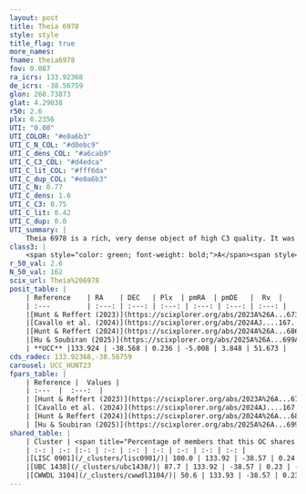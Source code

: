 ```yaml
---
layout: post
title: Theia 6978
style: style
title_flag: true
more_names: 
fname: theia6978
fov: 0.087
ra_icrs: 133.92368
de_icrs: -38.56759
glon: 260.73873
glat: 4.29038
r50: 2.6
plx: 0.2356
UTI: "0.00"
UTI_COLOR: "#e0a6b3"
UTI_C_N_COL: "#d0ebc9"
UTI_C_dens_COL: "#a6cab9"
UTI_C_C3_COL: "#d4edca"
UTI_C_lit_COL: "#fff6da"
UTI_C_dup_COL: "#e0a6b3"
UTI_C_N: 0.77
UTI_C_dens: 1.0
UTI_C_C3: 0.75
UTI_C_lit: 0.42
UTI_C_dup: 0.0
UTI_summary: |
    Theia 6978 is a rich, very dense object of high C3 quality. It was recently reported in the literature.<br><br><span style="color: #99180f; font-weight: bold;">Warning: </span>This is very likely a duplicate object, which shares a large percentage of members with at least one previously reported entry.
class3: |
    <span style="color: green; font-weight: bold;">A</span><span style="color: #FFC300; font-weight: bold;">B</span>
r_50_val: 2.6
N_50_val: 162
scix_url: Theia%206978
posit_table: |
    | Reference    | RA    | DEC   | Plx  | pmRA  | pmDE   |  Rv  |
    | :---         | :---: | :---: | :---: | :---: | :---: | :---: |
    |[Hunt & Reffert (2023)](https://scixplorer.org/abs/2023A%26A...673A.114H) | 133.924 | -38.567 | 0.245 | -4.992 | 3.866 | 54.0 |
    |[Cavallo et al. (2024)](https://scixplorer.org/abs/2024AJ....167...12C) | 133.918 | -38.564 | 0.237 | -- | -- | -- |
    |[Hunt & Reffert (2024)](https://scixplorer.org/abs/2024A%26A...686A..42H) | 133.924 | -38.567 | 0.245 | -4.992 | 3.866 | 54.0 |
    |[Hu & Soubiran (2025)](https://scixplorer.org/abs/2025A%26A...699A.246H) | 133.918 | -38.564 | -- | -- | -- | -- |
    | **UCC** |133.924 | -38.568 | 0.236 | -5.008 | 3.848 | 51.673 | 
cds_radec: 133.92368,-38.56759
carousel: UCC_HUNT23
fpars_table: |
    | Reference |  Values |
    | :---  |  :---:  |
    | [Hunt & Reffert (2023)](https://scixplorer.org/abs/2023A%26A...673A.114H) | `AV50=1.348, diffAV50=1.131, MOD50=12.824, logAge50=8.885` |
    | [Cavallo et al. (2024)](https://scixplorer.org/abs/2024AJ....167...12C) | `AV50=1.61, dMod50=12.4, logAge50=9.11, [Fe/H]50=-0.41` |
    | [Hunt & Reffert (2024)](https://scixplorer.org/abs/2024A%26A...686A..42H) | `MassJ=847.206` |
    | [Hu & Soubiran (2025)](https://scixplorer.org/abs/2025A%26A...699A.246H) | `MA22=-0.19, MA23f=-0.36, MA23g=-0.28, MZ23=-0.14, MK24=-0.29, MF24=-0.2` |
shared_table: |
    | Cluster | <span title="Percentage of members that this OC shares with the ones listed">%</span>   | RA   | DEC   | Plx   | pmRA  | pmDE  | Rv | UTI |
    | :-: | :-: |:-: | :-: | :-: | :-: | :-: | :-: | :-: |
    |[LISC 0901](/_clusters/lisc0901/)| 100.0 | 133.92 | -38.57 | 0.24 | -4.98 | 3.86 | 53.53 |0.52 |
    |[UBC 1438](/_clusters/ubc1438/)| 87.7 | 133.92 | -38.57 | 0.23 | -5.01 | 3.84 | 51.67 |0.0 |
    |[CWWDL 3104](/_clusters/cwwdl3104/)| 50.6 | 133.93 | -38.57 | 0.23 | -5.01 | 3.84 | 49.16 |0.0 |
---
```


